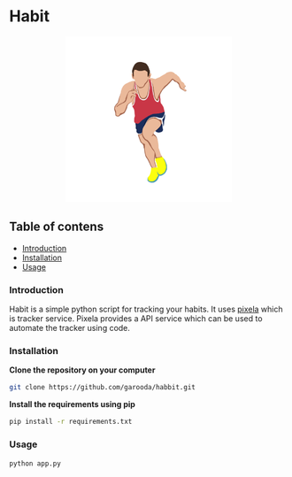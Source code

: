# Habit

<p align="center">
    <img src="/images/logo.png" width=300 height=300>
</p>

## Table of contens

- [Introduction](#Introduction)
- [Installation](#Installation)
- [Usage](#Usage)

### Introduction

Habit is a simple python script for tracking your habits. It uses [pixela](https:///www.pixe.la) which is tracker service. Pixela provides a API service which can be used to automate the tracker using code.

### Installation

**Clone the repository on your computer**

```bash
git clone https://github.com/garooda/habbit.git
```

**Install the requirements using pip**

```bash
pip install -r requirements.txt
```

### Usage

```bash
python app.py
```
